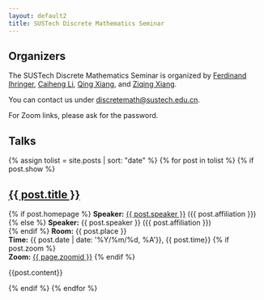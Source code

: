 ```yaml
---
layout: default2
title: SUSTech Discrete Mathematics Seminar
---
```


## Organizers

The SUSTech Discrete Mathematics Seminar is organized by [Ferdinand Ihringer](http://math.ihringer.org), [Caiheng Li](https://www.sustech.edu.cn/en/faculties/licaiheng.html), [Qing Xiang](https://www.sustech.edu.cn/en/faculties/xiangqing.html), and [Ziqing Xiang](http://www.ziqing.org).

You can contact us under [discretemath@sustech.edu.cn](mailto:discretemath@sustech.edu.cn).

For Zoom links, please ask for the password.

## Talks

{% assign tolist = site.posts | sort: "date" %}
{% for post in tolist %}
{% if post.show %}
<article>

<h2><a href="{{ post.url }}">{{ post.title }}</a></h2>

<p class="view">
{% if post.homepage %}
<strong>Speaker:</strong> <a href="{{post.homepage}}">{{ post.speaker }}</a> ({{ post.affiliation }})<br>
{% else %}
<strong>Speaker:</strong> {{ post.speaker }} ({{ post.affiliation }})<br>
{% endif %}
<strong>Room:</strong> {{ post.place }}<br>
<strong>Time:</strong> {{ post.date | date: '%Y/%m/%d, %A'}}, {{ post.time}}
{% if post.zoom %}
<br>
<strong>Zoom:</strong> <a href="https://us06web.zoom.us/j/{{post.zoomid}}">{{ page.zoomid }}</a>
{% endif %}
</p>

{{post.content}}

</article>
{% endif %}
{% endfor %}
